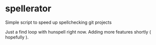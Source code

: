 # spellerator
Simple script to speed up spellchecking git projects

Just a find loop with hunspell right now. Adding more features shortly ( hopefully ).